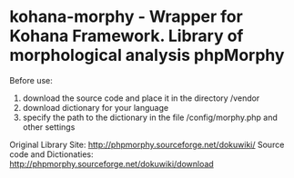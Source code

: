 # kohana-morphy - Wrapper for Kohana Framework. Library of morphological analysis phpMorphy 

Before use:
1) download the source code and place it in the directory /vendor
2) download dictionary for your language
3) specify the path to the dictionary in the file /config/morphy.php and other settings

Original Library Site: http://phpmorphy.sourceforge.net/dokuwiki/
Source code and Dictionaties: http://phpmorphy.sourceforge.net/dokuwiki/download
